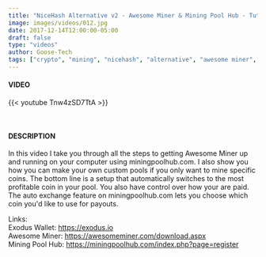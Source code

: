 ```yaml
---
title: "NiceHash Alternative v2 - Awesome Miner & Mining Pool Hub - Tutorial"
image: images/videos/012.jpg
date: 2017-12-14T12:00:00-05:00
draft: false
type: "videos"
author: Goose-Tech
tags: ["crypto", "mining", "nicehash", "alternative", "awesome miner", "miningpoolhub.com", "tutorial"]
---
```


#### VIDEO

{{< youtube Tnw4zSD7TtA >}}

&nbsp;

#### DESCRIPTION

In this video I take you through all the steps to getting Awesome Miner up and running on your computer using miningpoolhub.com. I also show you how you can make your own custom pools if you only want to mine specific coins. The bottom line is a setup that automatically switches to the most profitable coin in your pool. You also have control over how your are paid. The auto exchange feature on miningpoolhub.com lets you choose which coin you'd like to use for payouts.

Links:  
Exodus Wallet: https://exodus.io  
Awesome Miner: https://awesomeminer.com/download.aspx  
Mining Pool Hub: https://miningpoolhub.com/index.php?page=register  